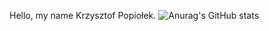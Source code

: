 Hello, my name Krzysztof Popiołek.
![Anurag's GitHub stats](https://github-readme-stats.vercel.app/api?KrzysztofPopiolek=anuraghazra&theme=dark&show_icons=true)
